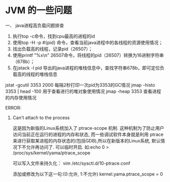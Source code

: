 # JVM 的一些问题


一、 java进程高负载问题排查

1. 执行top -c命令，找到cpu最高的进程的id
2. 使用top -H -p #{pid} 命令，查看当前java进程中的各线程的资源使用情况；
3. 找出负载高的线程，记录pid（26507）；
4. 使用printf "%x\n" 26507命令，将线程的pid（26507）转换为16进制字符串（678b）；
5. 在jstack -l pid 导出的java进程的堆栈信息中，查找字符串678b，即可定位负载高的线程的堆栈信息


jstat -gcutil 3353 2000 每隔2秒打印一次pid为3353的GC情况
jmap -histo 3353 | head -100  用于查看进行的堆对象使用情况
jmap -heap 3353 查看进程的内存使用情况


ERROR: 
1. Can't attach to the process

    这是因为新版的Linux系统加入了 ptrace-scope 机制. 这种机制为了防止用户访问当前正在运行的进程的内存和状态, 而一些调试软件本身就是利用 ptrace 来进行获取某进程的内存状态的(包括GDB),所以在新版本的Linux系统, 默认情况下不允许再访问了. 可以临时开启. 如:echo 0 > /proc/sys/kernel/yama/ptrace_scope

    可以写入文件来持久化：
    vim /etc/sysctl.d/10-ptrace.conf

    添加或修改为以下这一句:(0:允许, 1:不允许)
    kernel.yama.ptrace_scope = 0
